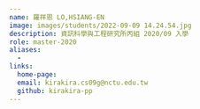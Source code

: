 ```yaml
---
name: 羅祥恩 LO,HSIANG-EN
image: images/students/2022-09-09 14.24.54.jpg
description: 資訊科學與工程研究所丙組 2020/09 入學
role: master-2020
aliases:
  -
links:
  home-page:
  email: kirakira.cs09g@nctu.edu.tw
  github: kirakira-pp
---
```

